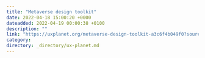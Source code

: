 ```yaml
---
title: "Metaverse design toolkit"
date: 2022-04-18 15:00:20 +0000
dateadded: 2022-04-19 00:00:38 +0100
description: ""
link: "https://uxplanet.org/metaverse-design-toolkit-a3c6f4b049f0?source=rss----819cc2aaeee0---4"
category:
directory: _directory/ux-planet.md
---
```

